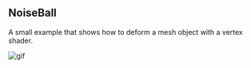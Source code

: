 NoiseBall
---------

A small example that shows how to deform a mesh object with a vertex shader.

![gif](http://i.imgur.com/psxG8DK.gif)
